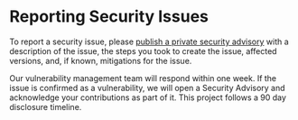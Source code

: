 # Reporting Security Issues

To report a security issue, please [publish a private security advisory](https://github.com/NodeSecure/ossf-scorecard-sdk/security/advisories) with a description of the issue, the steps you took to create the issue, affected versions, and, if known, mitigations for the issue.

Our vulnerability management team will respond within one week. If the issue is confirmed as a vulnerability, we will open a Security Advisory and acknowledge your contributions as part of it. This project follows a 90 day disclosure timeline.
